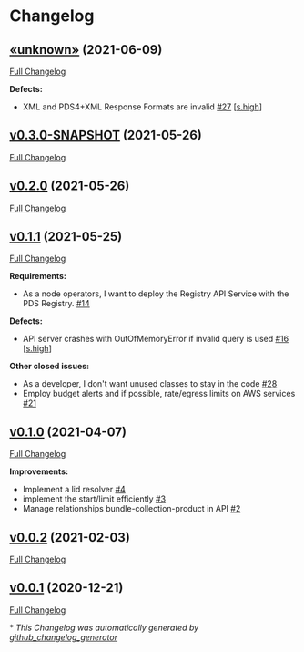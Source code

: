 # Changelog

## [«unknown»](https://github.com/NASA-PDS/registry-api-service/tree/«unknown») (2021-06-09)

[Full Changelog](https://github.com/NASA-PDS/registry-api-service/compare/v0.3.0-SNAPSHOT...«unknown»)

**Defects:**

- XML and PDS4+XML Response Formats are invalid [\#27](https://github.com/NASA-PDS/registry-api-service/issues/27) [[s.high](https://github.com/NASA-PDS/registry-api-service/labels/s.high)]

## [v0.3.0-SNAPSHOT](https://github.com/NASA-PDS/registry-api-service/tree/v0.3.0-SNAPSHOT) (2021-05-26)

[Full Changelog](https://github.com/NASA-PDS/registry-api-service/compare/v0.2.0...v0.3.0-SNAPSHOT)

## [v0.2.0](https://github.com/NASA-PDS/registry-api-service/tree/v0.2.0) (2021-05-26)

[Full Changelog](https://github.com/NASA-PDS/registry-api-service/compare/v0.1.1...v0.2.0)

## [v0.1.1](https://github.com/NASA-PDS/registry-api-service/tree/v0.1.1) (2021-05-25)

[Full Changelog](https://github.com/NASA-PDS/registry-api-service/compare/v0.1.0...v0.1.1)

**Requirements:**

- As a node operators, I want to deploy the Registry API Service with the PDS Registry. [\#14](https://github.com/NASA-PDS/registry-api-service/issues/14)

**Defects:**

- API server crashes with OutOfMemoryError if invalid query is used [\#16](https://github.com/NASA-PDS/registry-api-service/issues/16) [[s.high](https://github.com/NASA-PDS/registry-api-service/labels/s.high)]

**Other closed issues:**

- As a developer, I don't want unused classes to stay in the code [\#28](https://github.com/NASA-PDS/registry-api-service/issues/28)
- Employ budget alerts and if possible, rate/egress limits on AWS services [\#21](https://github.com/NASA-PDS/registry-api-service/issues/21)

## [v0.1.0](https://github.com/NASA-PDS/registry-api-service/tree/v0.1.0) (2021-04-07)

[Full Changelog](https://github.com/NASA-PDS/registry-api-service/compare/v0.0.2...v0.1.0)

**Improvements:**

- Implement a lid resolver [\#4](https://github.com/NASA-PDS/registry-api-service/issues/4)
- implement the start/limit efficiently [\#3](https://github.com/NASA-PDS/registry-api-service/issues/3)
- Manage relationships bundle-collection-product in API [\#2](https://github.com/NASA-PDS/registry-api-service/issues/2)

## [v0.0.2](https://github.com/NASA-PDS/registry-api-service/tree/v0.0.2) (2021-02-03)

[Full Changelog](https://github.com/NASA-PDS/registry-api-service/compare/v0.0.1...v0.0.2)

## [v0.0.1](https://github.com/NASA-PDS/registry-api-service/tree/v0.0.1) (2020-12-21)

[Full Changelog](https://github.com/NASA-PDS/registry-api-service/compare/66b22b0ede8c41921a37521433fa15a57f33513d...v0.0.1)



\* *This Changelog was automatically generated by [github_changelog_generator](https://github.com/github-changelog-generator/github-changelog-generator)*
